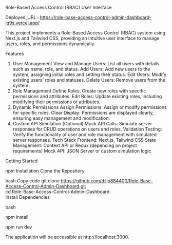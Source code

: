 Role-Based Access Control (RBAC) User Interface

Deployed_URL : https://role-base-access-control-admin-dashboard-iq9s.vercel.app/

This project implements a Role-Based Access Control (RBAC) system using Next.js and Tailwind CSS, providing an intuitive user interface to manage users, roles, and permissions dynamically.

Features
1. User Management
View and Manage Users: List all users with details such as name, role, and status.
Add Users: Add new users to the system, assigning initial roles and setting their status.
Edit Users: Modify existing users' roles and statuses.
Delete Users: Remove users from the system.
2. Role Management
Define Roles: Create new roles with specific permissions and attributes.
Edit Roles: Update existing roles, including modifying their permissions or attributes.
3. Dynamic Permissions
Assign Permissions: Assign or modify permissions for specific roles.
Clear Display: Permissions are displayed clearly, ensuring easy management and modification.
4. Custom API Simulation (Optional)
Mock API Calls: Simulate server responses for CRUD operations on users and roles.
Validation Testing: Verify the functionality of user and role management with simulated server responses.
Tech Stack
Frontend: Next.js, Tailwind CSS
State Management: Context API or Redux (depending on project requirements)
Mock API: JSON Server or custom simulation logic




Getting Started

npm 
Installation
Clone the Repository

bash
Copy code
git clone https://github.com/dilip884400/Role-Base-Access-Control-Admin-Dashboard.git  
cd Role-Base-Access-Control-Admin-Dashboard  
Install Dependencies

bash

npm install  

npm run dev  


The application will be accessible at http://localhost:3000.

